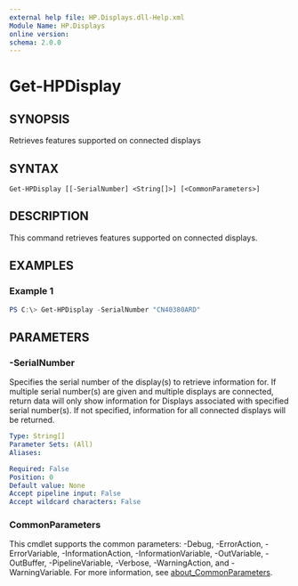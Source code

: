 ```yaml
---
external help file: HP.Displays.dll-Help.xml
Module Name: HP.Displays
online version:
schema: 2.0.0
---
```


# Get-HPDisplay

## SYNOPSIS
Retrieves features supported on connected displays

## SYNTAX

```
Get-HPDisplay [[-SerialNumber] <String[]>] [<CommonParameters>]
```

## DESCRIPTION
This command retrieves features supported on connected displays. 

## EXAMPLES

### Example 1
```powershell
PS C:\> Get-HPDisplay -SerialNumber "CN40380ARD"
```

## PARAMETERS

### -SerialNumber
Specifies the serial number of the display(s) to retrieve information for. If multiple serial number(s) are given and multiple displays are connected, return data will only show information for Displays associated with specified serial number(s). If not specified, information for all connected displays will be returned.

```yaml
Type: String[]
Parameter Sets: (All)
Aliases:

Required: False
Position: 0
Default value: None
Accept pipeline input: False
Accept wildcard characters: False
```

### CommonParameters
This cmdlet supports the common parameters: -Debug, -ErrorAction, -ErrorVariable, -InformationAction, -InformationVariable, -OutVariable, -OutBuffer, -PipelineVariable, -Verbose, -WarningAction, and -WarningVariable. For more information, see [about_CommonParameters](http://go.microsoft.com/fwlink/?LinkID=113216).

